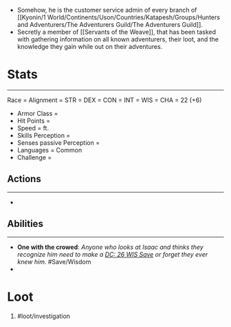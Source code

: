 - Somehow, he is the customer service admin of every branch of [[Kyonin/1 World/Continents/Uson/Countries/Katapesh/Groups/Hunters and Adventurers/The Adventurers Guild/The Adventurers Guild]]. 
- Secretly a member of [[Servants of the Weave]], that has been tasked with gathering information on all known adventurers, their loot, and the knowledge they gain while out on their adventures.

# Stats
---
Race =
Alignment =
	STR = 
	DEX = 
	CON = 
	INT = 
	WIS = 
	CHA = 22 (+6) 
-   Armor Class =
-   Hit Points = 
-   Speed = ft.
-   Skills Perception = 
-   Senses passive Perception = 
-   Languages = Common
-   Challenge =

## Actions
---
-   

## Abilities
---
- **One with the crowed**: *Anyone who looks at Isaac and thinks they recognize him need to make a <u>DC: 26 WIS Save</u> or forget they ever knew him.* #Save/Wisdom 
- 

# Loot
1. #loot/investigation 
	